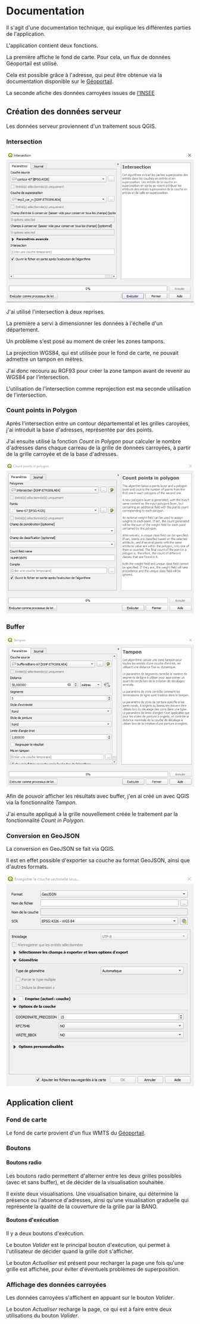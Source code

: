 # Documentation

Il s'agit d'une documentation technique, qui explique les différentes parties de l'application.

L'application contient deux fonctions.

La première affiche le fond de carte. Pour cela, un flux de données Géoportail est utilisé.

Cela est possible grâce à l'adresse, qui peut être obtenue via la documentation disponible sur le [Géoportail](https://geoservices.ign.fr/documentation/services/utilisation-web).

La seconde afiche des données carroyées issues de [l'INSEE](https://insee.fr)

## Création des données serveur

Les données serveur proviennent d'un traitement sous QGIS.

### Intersection

![Image intersection](Images/Intersection.PNG)

J'ai utilisé l'intersection à deux reprises.

La première a servi à dimensionner les données à l'échelle d'un département.

Un problème s'est posé au moment de créer les zones tampons.

La projection WGS84, qui est utilisée pour le fond de carte, ne pouvait admettre un tampon en mètres.

J'ai donc recouru au RGF93 pour créer la zone tampon avant de revenir au WGS84 par l'intersection.

L'utilisation de l'intersection comme reprojection est ma seconde utilisation de l'intersection.

### Count points in Polygon

Après l'intersection entre un contour départemental et les grilles caroyées, j'ai introduit la base d'adresses, représentée par des points.

J'ai ensuite utilisé la fonction _Count in Polygon_ pour calculer le nombre d'adresses dans chaque carreau de la grille de données carroyées, à partir de la grille carroyée et de la base d'adresses.

![Compte](Images/Compte.PNG)

### Buffer

![Tampon](Images/Buffer.PNG)

Afin de pouvoir afficher les résultats avec buffer, j'en ai créé un avec QGIS via la fonctionnalité _Tampon_.

J'ai ensuite appliqué à la grille nouvellement créée le traitement par la fonctionnalité _Count in Polygon_.

### Conversion en GeoJSON

La conversion en GeoJSON se fait via QGIS.

Il est en effet possible d'exporter sa couche au format GeoJSON, ainsi que d'autres formats.

![Export](Images/Export.PNG)

## Application client

### Fond de carte

Le fond de carte provient d'un flux WMTS du [Géoportail](https://geoservices.ign.fr/documentation/services/utilisation-web/affichage-wmts).

### Boutons

#### Boutons radio

Les boutons radio permettent d'alterner entre les deux grilles possibles (avec et sans buffer), et de décider de la visualisation souhaitée.

Il existe deux visualisations. Une visualisation binaire, qui détermine la présence ou l'absence d'adresses, ainsi qu'une visualisation graduelle qui représente la qualité de la couverture de la grille par la BANO.

#### Boutons d'exécution

Il y a deux boutons d'exécution.

Le bouton _Valider_ est le principal bouton d'exécution, qui permet à l'utilisateur de décider quand la grille doit s'afficher.

Le bouton _Actualiser_ est présent pour recharger la page une fois qu'une grille est affichée, pour éviter d'éventuels problèmes de superposition.

### Affichage des données carroyées

Les données carroyées s'affichent en appuant sur le bouton _Valider_.

Le bouton _Actualiser_ recharge la page, ce qui est à faire entre deux utilisations du bouton _Valider_.

